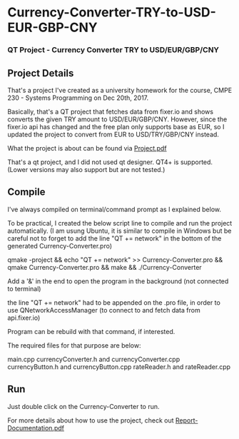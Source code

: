 # Currency-Converter-TRY-to-USD-EUR-GBP-CNY
### QT Project - Currency Converter TRY to USD/EUR/GBP/CNY

## Project Details
That's a project I've created as a university homework for the course, CMPE 230 - Systems Programming on Dec 20th, 2017.

Basically, that's a QT project that fetches data from fixer.io and shows converts the given TRY amount to USD/EUR/GBP/CNY.
However, since the fixer.io api has changed and the free plan only supports base as EUR, so I updated the project to convert from EUR to USD/TRY/GBP/CNY instead.

What the project is about can be found via [Project.pdf](https://github.com/corupta/Currency-Converter-EUR-to-USD-TRY-GBP-CNY/blob/master/Project.pdf)

That's a qt project, and I did not used qt designer.
QT4+ is supported. (Lower versions may also support but are not tested.)

## Compile

I've always compiled on terminal/command prompt as I explained below.

To be practical, I created the below script line to compile and run the project automatically.
(I am usung Ubuntu, it is similar to compile in Windows but be careful not to forget to add the line "QT += network" in the bottom of the generated Currency-Converter.pro)

qmake -project && echo "QT += network" >> Currency-Converter.pro && qmake Currency-Converter.pro && make && ./Currency-Converter

Add a '&' in the end to open the program in the background (not connected to terminal)

the line "QT += network" had to be appended on the .pro file, in order to use QNetworkAccessManager (to connect to and fetch data from api.fixer.io)

Program can be rebuild with that command, if interested.

The required files for that purpose are below:

main.cpp
currencyConverter.h and currencyConverter.cpp
currencyButton.h and currencyButton.cpp
rateReader.h and rateReader.cpp

## Run

Just double click on the Currency-Converter to run.

For more details about how to use the project, check out [Report-Documentation.pdf](https://github.com/corupta/Currency-Converter-EUR-to-USD-TRY-GBP-CNY/blob/master/Report-Documentation.pdf)
